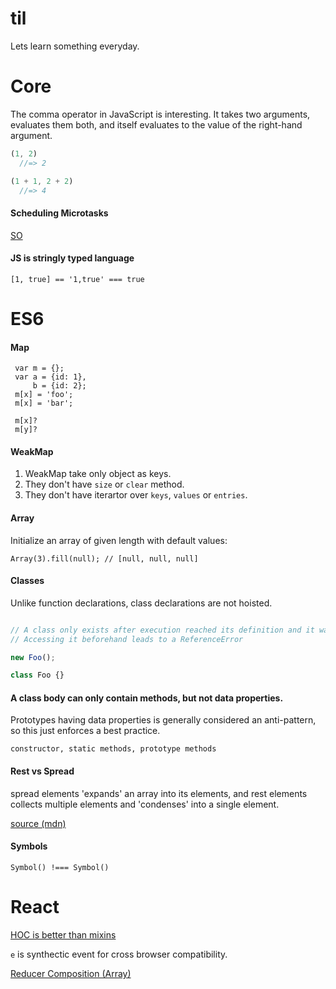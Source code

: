 # til
Lets learn something everyday.

# Core

The comma operator in JavaScript is interesting.
It takes two arguments, evaluates them both, and itself evaluates to the value of the right-hand argument.

```js
(1, 2)
  //=> 2

(1 + 1, 2 + 2)
  //=> 4
```

#### Scheduling Microtasks

[SO](http://stackoverflow.com/q/36870467)

#### JS is stringly typed language

`[1, true] == '1,true' === true`

# ES6

#### Map

```
 var m = {};
 var a = {id: 1},
     b = {id: 2};
 m[x] = 'foo';
 m[x] = 'bar';
 
 m[x]?
 m[y]?
```

#### WeakMap

1. WeakMap take only object as keys.
2. They don't have `size` or `clear` method.
3. They don't have iterartor over `keys`, `values` or `entries`.

#### Array

Initialize an array of given length with default values:

```
Array(3).fill(null); // [null, null, null]
```

#### Classes

Unlike function declarations, class declarations are not hoisted.

```js

// A class only exists after execution reached its definition and it was evaluated.
// Accessing it beforehand leads to a ReferenceError

new Foo();

class Foo {}

```

#### A class body can only contain methods, but not data properties.


Prototypes having data properties is generally considered an anti-pattern, so this just enforces a best practice.

`constructor, static methods, prototype methods`

#### Rest vs Spread

spread elements 'expands' an array into its elements, and rest elements collects
multiple elements and 'condenses' into a single element.

[source (mdn)](https://developer.mozilla.org/en/docs/Web/JavaScript/Reference/Operators/Spread_operator)

#### Symbols

`Symbol() !=== Symbol()`

# React

[HOC is better than mixins](https://facebook.github.io/react/docs/higher-order-components.html)

`e` is synthectic event for cross browser compatibility.

[Reducer Composition (Array)](www.example.com)
